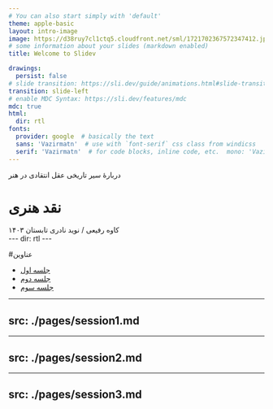 ```yaml
---
# You can also start simply with 'default'
theme: apple-basic
layout: intro-image
image: https://d38ruy7cl1ctq5.cloudfront.net/sml/1721702367572347412.jpg?format=auto&blur=3
# some information about your slides (markdown enabled)
title: Welcome to Slidev

drawings:
  persist: false
# slide transition: https://sli.dev/guide/animations.html#slide-transitions
transition: slide-left
# enable MDC Syntax: https://sli.dev/features/mdc
mdc: true
html:
  dir: rtl
fonts:
  provider: google  # basically the text  
  sans: 'Vazirmatn'  # use with `font-serif` css class from windicss  
  serif: 'Vazirmatn'  # for code blocks, inline code, etc.  mono: 'Vazirmatn'
---
```

 دربارۀ سیر تاریخی عقل انتقادی در هنر
# نقد هنری

<div class="absolute left-0 px-10 bottom-10 w-full flex justify-between">
  <span>
    کاوه رفیعی / نوید نادری
  </span>
    <span>
        تابستان ۱۴۰۳
    </span>
</div>
---
dir: rtl
---

#عناوین
- [جلسه اول]()
- [جلسه دوم](#session2)
- [جلسه سوم]()



---
src: ./pages/session1.md
---

---
src: ./pages/session2.md
---

---
src: ./pages/session3.md
---
